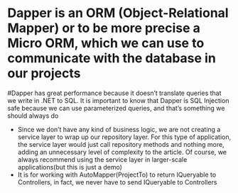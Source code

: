 # Dapper is an ORM (Object-Relational Mapper) or to be more precise a Micro ORM, which we can use to communicate with the database in our projects
#Dapper has great performance because it doesn’t translate queries that we write in .NET to SQL. It is important to know that Dapper is SQL Injection safe because we can use parameterized queries, and that’s something we should always do

- Since we don’t have any kind of business logic, we are not creating a service layer to wrap up our repository layer. For this type of application, the service layer would just call repository methods and nothing more, adding an unnecessary level of complexity to the article. Of course, we always recommend using the service layer in larger-scale applications(but this is just a demo)
- It is for working with AutoMapper(ProjectTo) to return IQueryable to Controllers, in fact, we never have to send IQueryable to Controllers


